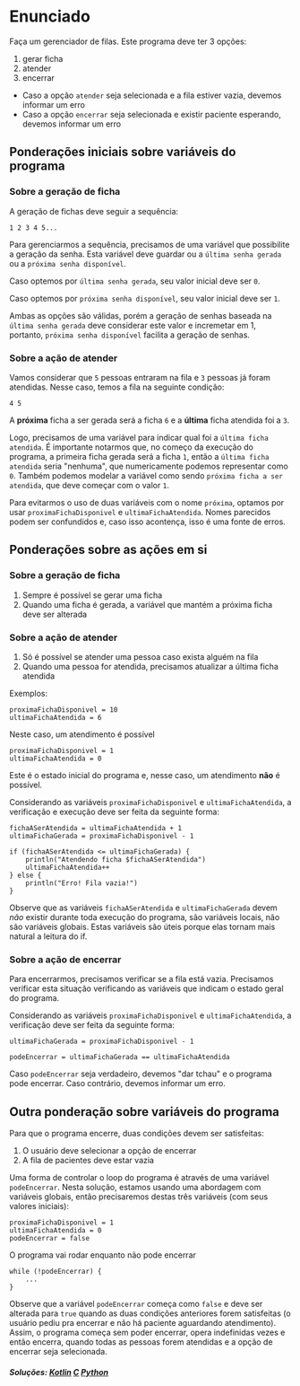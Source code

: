 # Enunciado
Faça um gerenciador de filas. Este programa deve ter 3 opções:

1. gerar ficha
2. atender
3. encerrar

- Caso a opção `atender` seja selecionada e a fila estiver vazia, devemos informar um erro
- Caso a opção `encerrar` seja selecionada e existir paciente esperando, devemos informar um erro

## Ponderações iniciais sobre variáveis do programa

### Sobre a geração de ficha
A geração de fichas deve seguir a sequência:

`1 2 3 4 5...`

Para gerenciarmos a sequência, precisamos de uma variável que possibilite a geração da senha. Esta variável deve guardar ou a `última senha gerada` ou a `próxima senha disponível`.

Caso optemos por `última senha gerada`, seu valor inicial deve ser `0`.

Caso optemos por `próxima senha disponível`, seu valor inicial deve ser `1`.

Ambas as opções são válidas, porém a geração de senhas baseada na `última senha gerada` deve considerar este valor e incremetar em 1, portanto, `próxima senha disponível` facilita a geração de senhas.

### Sobre a ação de atender

Vamos considerar que `5` pessoas entraram na fila e `3` pessoas já foram atendidas. Nesse caso, temos a fila na seguinte condição:

`4 5`

A **próxima** ficha a ser gerada será a ficha `6` e a **última** ficha atendida foi a `3`.

Logo, precisamos de uma variável para indicar qual foi a `última ficha atendida`. É importante notarmos que, no começo da execução do programa, a primeira ficha gerada será a ficha `1`, então a `última ficha atendida` seria "nenhuma", que numericamente podemos representar como `0`. Também podemos modelar a variável como sendo `próxima ficha a ser atendida`, que deve começar com o valor `1`.

Para evitarmos o uso de duas variáveis com o nome `próxima`, optamos por usar `proximaFichaDisponivel` e `ultimaFichaAtendida`. Nomes parecidos podem ser confundidos e, caso isso acontença, isso é uma fonte de erros.

## Ponderações sobre as ações em si

### Sobre a geração de ficha

1. Sempre é possível se gerar uma ficha
2. Quando uma ficha é gerada, a variável que mantém a próxima ficha deve ser alterada

### Sobre a ação de atender

1. Só é possível se atender uma pessoa caso exista alguém na fila
2. Quando uma pessoa for atendida, precisamos atualizar a última ficha atendida

Exemplos:
```
proximaFichaDisponivel = 10
ultimaFichaAtendida = 6
```
Neste caso, um atendimento é possível

```
proximaFichaDisponivel = 1
ultimaFichaAtendida = 0
```
Este é o estado inicial do programa e, nesse caso, um atendimento **não** é possível.

Considerando as variáveis `proximaFichaDisponivel` e `ultimaFichaAtendida`, a verificação e execução deve ser feita da seguinte forma:

```
fichaASerAtendida = ultimaFichaAtendida + 1
ultimaFichaGerada = proximaFichaDisponivel - 1

if (fichaASerAtendida <= ultimaFichaGerada) {
    println("Atendendo ficha $fichaASerAtendida")
    ultimaFichaAtendida++
} else {
    println("Erro! Fila vazia!")
}
```

Observe que as variáveis `fichaASerAtendida` e `ultimaFichaGerada` devem *não* existir durante toda execução do programa, são variáveis locais, não são variáveis globais. Estas variáveis são úteis porque elas tornam mais natural a leitura do if.

### Sobre a ação de encerrar

Para encerrarmos, precisamos verificar se a fila está vazia. Precisamos verificar esta situação verificando as variáveis que indicam o estado geral do programa.

Considerando as variáveis `proximaFichaDisponivel` e `ultimaFichaAtendida`, a verificação deve ser feita da seguinte forma:

```
ultimaFichaGerada = proximaFichaDisponivel - 1

podeEncerrar = ultimaFichaGerada == ultimaFichaAtendida
```

Caso `podeEncerrar` seja verdadeiro, devemos "dar tchau" e  o programa pode encerrar. Caso contrário, devemos informar um erro.

## Outra ponderação sobre variáveis do programa

Para que o programa encerre, duas condições devem ser satisfeitas:

1. O usuário deve selecionar a opção de encerrar
2. A fila de pacientes deve estar vazia

Uma forma de controlar o loop do programa é através de uma variável `podeEncerrar`. Nesta solução, estamos usando uma abordagem com variáveis globais, então precisaremos destas três variáveis (com seus valores iniciais):

```
proximaFichaDisponivel = 1
ultimaFichaAtendida = 0
podeEncerrar = false
```

O programa vai rodar enquanto não pode encerrar

```
while (!podeEncerrar) {
    ...
}
```

Observe que a variável `podeEncerrar` começa como `false` e deve ser alterada para `true` quando as duas condições anteriores forem satisfeitas (o usuário pediu pra encerrar e não há paciente aguardando atendimento). Assim, o programa começa sem poder encerrar, opera indefinidas vezes e então encerra, quando todas as pessoas forem atendidas e a opção de encerrar seja selecionada.

##### Soluções: [Kotlin](https://github.com/elihimas/ExerciciosDeProgramacao/blob/main/exerc%C3%ADcios%20m%C3%A9dios/gerenciador%20de%20filas/MainGerenciadorDeFilas.kt) [C](https://github.com/elihimas/ExerciciosDeProgramacao/blob/main/exerc%C3%ADcios%20m%C3%A9dios/gerenciador%20de%20filas/main_gerenciador_de_filas.c) [Python](https://github.com/elihimas/ExerciciosDeProgramacao/blob/main/exerc%C3%ADcios%20m%C3%A9dios/gerenciador%20de%20filas/main_gerenciador_de_filas.py)
